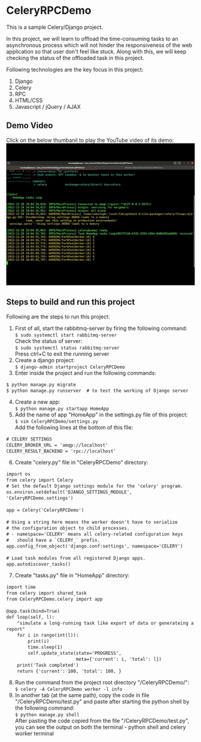 # CeleryRPCDemo  
This is a sample Celery/Django project.  
  
In this project, we will learn to offload the time-consuming tasks to an asynchronous process which will not hinder the responsiveness of the web application so that user don't feel like stuck. Along with this, we will keep checking the status of the offloaded task in this project.  
  
Following technologies are the key focus in this project:  
1. Django
2. Celery
3. RPC  
4. HTML/CSS
5. Javascript / jQuery / AJAX  
  
## Demo Video  
Click on the below thumbanil to play the YouTube video of its demo:  
[![IMAGE_ALT](./readme_images/CeleryRPCDemo_YouTubeThumbnail.jpg)](https://youtu.be/gwYAosHHRUs "CeleryRPC Demo")  
  
## Steps to build and run this project  
Following are the steps to run this project:  
1. First of all, start the rabbitmq-server by firing the following command:  
`$ sudo systemctl start rabbitmq-server`  
Check the status of server:  
`$ sudo systemctl status rabbitmq-server`  
Press ctrl+C to exit the running server
2. Create a django project:  
`$ django-admin startproject CeleryRPCDemo`  
3. Enter inside the project and run the following commands:  
```commandline
$ python manage.py migrate  
$ python manage.py runserver  # to test the working of Django server
```  
4. Create a new app:  
`$ python manage.py startapp HomeApp`  
5. Add the name of app "HomeApp" in the settings.py file of this project:  
`$ vim CeleryRPCDemo/settings.py`  
Add the following lines at the bottom of this file:  
```commandline
# CELERY SETTINGS
CELERY_BROKER_URL = 'amqp://localhost'
CELERY_RESULT_BACKEND = 'rpc://localhost'
```  
6. Create "celery.py" file in "CeleryRPCDemo" directory:  
```commandline
import os
from celery import Celery
# Set the default Django settings module for the 'celery' program.
os.environ.setdefault('DJANGO_SETTINGS_MODULE', 'CeleryRPCDemo.settings')

app = Celery('CeleryRPCDemo')

# Using a string here means the worker doesn't have to serialize
# the configuration object to child processes.
# - namespace='CELERY' means all celery-related configuration keys
#   should have a `CELERY_` prefix.
app.config_from_object('django.conf:settings', namespace='CELERY')

# Load task modules from all registered Django apps.
app.autodiscover_tasks()
```  
7. Create "tasks.py" file in "HomeApp" directory:  
```commandline
import time
from celery import shared_task
from CeleryRPCDemo.celery import app

@app.task(bind=True)
def loop(self, l):
    "simulate a long-running task like export of data or generateing a report"
    for i in range(int(l)):
        print(i)
        time.sleep(1)
        self.update_state(state='PROGRESS',
                          meta={'current': i, 'total': l})
    print('Task completed')
    return {'current': 100, 'total': 100, }
```  
8. Run the command from the project root directory "/CeleryRPCDemo/":  
`$ celery -A CeleryRPCDemo worker -l info`  
9. In another tab (at the same path), copy the code in file "/CeleryRPCDemo/test.py" and paste after starting the python shell by the following command:  
`$ python manage.py shell`  
After pasting the code copied from the file "/CeleryRPCDemo/test.py", you can see the output on both the terminal - python shell and celery worker terminal  